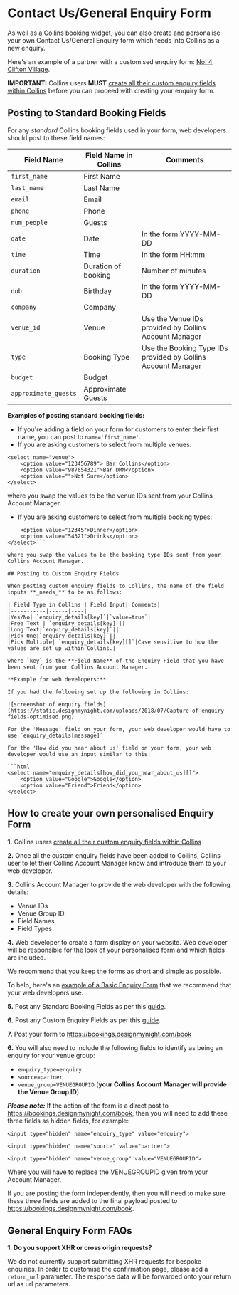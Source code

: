 # Contact Us/General Enquiry Form
As well as a [Collins booking widget](http://developers.designmynight.com/collins/booking-widget/), you can also create and personalise your own Contact Us/General Enquiry form which feeds into Collins as a new enquiry. 

Here's an example of a partner with a customised enquiry form: [No. 4 Clifton Village](https://www.no4cliftonvillage.co.uk/contact-us/).

**IMPORTANT:** Collins users **MUST** [create all their custom enquiry fields within Collins](https://collins.uservoice.com/knowledgebase/articles/1867342-venue-group-enquiries) before you can proceed with creating your enquiry form. 

## Posting to Standard Booking Fields

For any _standard_ Collins booking fields used in your form, web developers should post to these field names:

| Field Name | Field Name in Collins|Comments|
|-----------|------|------|
|`first_name`| First Name||
|`last_name` | Last Name||
|`email`| Email ||
|`phone`| Phone||
|`num_people`| Guests|
|`date`| Date| In the form YYYY-MM-DD|
|`time`| Time| In the form HH:mm|
|`duration`| Duration of booking| Number of minutes |
|`dob`| Birthday| In the form YYYY-MM-DD |
|`company`| Company| |
|`venue_id`| Venue| Use the Venue IDs provided by Collins Account Manager |
|`type`| Booking Type|Use the Booking Type IDs provided by Collins Account Manager|
|`budget`| Budget||
|`approximate_guests`| Approximate Guests||

**Examples of posting standard booking fields:**

* If you're adding a field on your form for customers to enter their first name, you can post to `name='first_name'`.
* If you are asking customers to select from multiple venues: 

```
<select name="venue">
    <option value="123456789"> Bar Collins</option>
    <option value="987654321">Bar DMN</option>
    <option value="">Not Sure</option>
</select>
```
where you swap the values to be the venue IDs sent from your Collins Account Manager. 

*  If you are asking customers to select from multiple booking types: 

```<select name="type">
    <option value="12345">Dinner</option>
    <option value="54321">Drinks</option>
</select>```

where you swap the values to be the booking type IDs sent from your Collins Account Manager. 

## Posting to Custom Enquiry Fields

When posting custom enquiry fields to Collins, the name of the field inputs **_needs_** to be as follows:

| Field Type in Collins | Field Input| Comments|
|-----------|------|----|
|Yes/No| `enquiry_details[key]`|`value=true`|
|Free Text | `enquiry_details[key]`||
|Long Text|`enquiry_details[key]`||
|Pick One|`enquiry_details[key]`||
|Pick Multiple| `enquiry_details[key][]`|Case sensitive to how the values are set up within Collins.|

where `key` is the **Field Name** of the Enquiry Field that you have been sent from your Collins Account Manager.  

**Example for web developers:** 

If you had the following set up the following in Collins:

![screenshot of enquiry fields](https://static.designmynight.com/uploads/2018/07/Capture-of-enquiry-fields-optimised.png)

For the 'Message' field on your form, your web developer would have to use `enquiry_details[message]`

For the 'How did you hear about us' field on your form, your web developer would use an input similar to this:

```html
<select name="enquiry_details[how_did_you_hear_about_us][]">
    <option value="Google">Google</option>
    <option value="Friend">Friend</option>
</select>
```

## How to create your own personalised Enquiry Form

**1.** Collins users [create all their custom enquiry fields within Collins](https://collins.uservoice.com/knowledgebase/articles/1867342-venue-group-enquiries)

**2.** Once all the custom enquiry fields have been added to Collins, Collins user to let their Collins Account Manager know and introduce them to your web developer. 

**3.** Collins Account Manager to provide the web developer with the following details:

* Venue IDs
* Venue Group ID
* Field Names
* Field Types

**4.** Web developer to create a form display on your website. Web developer will be responsible for the look of your personalised form and which fields are included.

We recommend that you keep the forms as short and simple as possible. 

To help, here's an [example of a Basic Enquiry Form](https://docs.google.com/document/d/1syIG0kFEEzoD9FfDQkNHAp6wD5ZrNZhP4IW56Zkfyys/edit) that we recommend that your web developers use.

**5.** Post any Standard Booking Fields as per this [guide](http://developers.designmynight.com/collins/general-enquiry-form/#posting-to-standard-booking-fields). 

**6.** Post any Custom Enquiry Fields as per this [guide](http://developers.designmynight.com/collins/general-enquiry-form/#posting-to-custom-enquiry-fields). 

**7.** Post your form to https://bookings.designmynight.com/book

**6.** You will also need to include the following fields to identify as being an enquiry for your venue group:

* `enquiry_type=enquiry`
* `source=partner`
* `venue_group=VENUEGROUPID` (**your Collins Account Manager will provide the Venue Group ID**)

**_Please note:_**  If the action of the form is a direct post to https://bookings.designmynight.com/book, then you will need to add these three fields as hidden fields, for example: 

```<input type="hidden" name="enquiry_type" value="enquiry">```

```<input type="hidden" name="source" value="partner">```

```<input type="hidden" name="venue_group" value="VENUEGROUPID">```

Where you will have to replace the VENUEGROUPID given from your Account Manager. 

If you are posting the form independently, then you will need to make sure these three fields are added to the final payload posted to https://bookings.designmynight.com/book.

## General Enquiry Form FAQs

**1. Do you support XHR or cross origin requests?**

We do not currently support submitting XHR requests for  bespoke enquiries. In order to customise the confirmation page, please add a `return_url` parameter. The response data will be forwarded onto your return url as url parameters.
